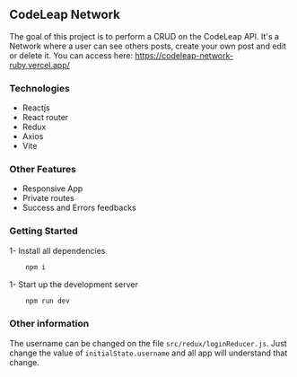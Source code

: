 ## CodeLeap Network
The goal of this project is to perform a CRUD on the CodeLeap API. It's a Network where a user can see others posts, create your own post and edit or delete it. You can access here: https://codeleap-network-ruby.vercel.app/

### Technologies
- Reactjs
- React router
- Redux
- Axios
- Vite

### Other Features
- Responsive App
- Private routes
- Success and Errors feedbacks

### Getting Started

1- Install all dependencies
```bash
	npm i
```


1- Start up the development server
```bash
	npm run dev
```

### Other information
The username can be changed on the file `src/redux/loginReducer.js`. Just change the value of `initialState.username` and all app will understand that change.
